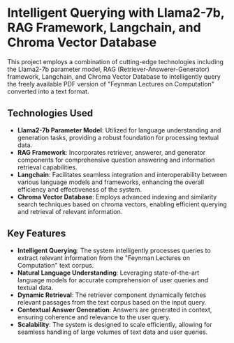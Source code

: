 # Intelligent Querying with Llama2-7b, RAG Framework, Langchain, and Chroma Vector Database

This project employs a combination of cutting-edge technologies including the Llama2-7b parameter model, RAG (Retriever-Answerer-Generator) framework, Langchain, and Chroma Vector Database to intelligently query the freely available PDF version of "Feynman Lectures on Computation" converted into a text format.

## Technologies Used

- **Llama2-7b Parameter Model**: Utilized for language understanding and generation tasks, providing a robust foundation for processing textual data.
- **RAG Framework**: Incorporates retriever, answerer, and generator components for comprehensive question answering and information retrieval capabilities.
- **Langchain**: Facilitates seamless integration and interoperability between various language models and frameworks, enhancing the overall efficiency and effectiveness of the system.
- **Chroma Vector Database**: Employs advanced indexing and similarity search techniques based on chroma vectors, enabling efficient querying and retrieval of relevant information.

## Key Features

- **Intelligent Querying**: The system intelligently processes queries to extract relevant information from the "Feynman Lectures on Computation" text corpus.
- **Natural Language Understanding**: Leveraging state-of-the-art language models for accurate comprehension of user queries and textual data.
- **Dynamic Retrieval**: The retriever component dynamically fetches relevant passages from the text corpus based on the input query.
- **Contextual Answer Generation**: Answers are generated in context, ensuring coherence and relevance to the user query.
- **Scalability**: The system is designed to scale efficiently, allowing for seamless handling of large volumes of text data and user queries.

